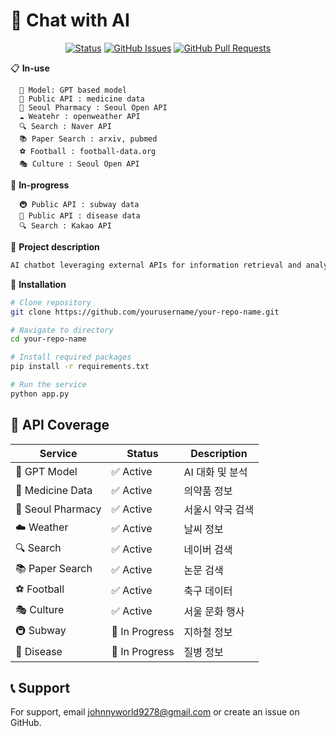 # 🤖 **Chat** with **AI**
<div align="center">

[![Status](https://img.shields.io/badge/status-active-success.svg)]()
[![GitHub Issues](https://img.shields.io/github/issues/yourusername/your-repo-name.svg)](https://github.com/yourusername/your-repo-name/issues)
[![GitHub Pull Requests](https://img.shields.io/github/issues-pr/yourusername/your-repo-name.svg)](https://github.com/yourusername/your-repo-name/pulls)

</div>


📋 **In-use** <br>
```
  🧠 Model: GPT based model 
  🏥 Public API : medicine data 
  💊 Seoul Pharmacy : Seoul Open API 
  ☁️ Weatehr : openweather API 
  🔍 Search : Naver API
  📚 Paper Search : arxiv, pubmed
  ⚽ Football : football-data.org
  🎭 Culture : Seoul Open API
```
🔄 **In-progress** <br>
```
  🚇 Public API : subway data 
  🦠 Public API : disease data
  🔍 Search : Kakao API 
```

📝 **Project description**<br>
```bash
AI chatbot leveraging external APIs for information retrieval and analysis.
```

🚀 **Installation**<br>
```bash
# Clone repository
git clone https://github.com/yourusername/your-repo-name.git

# Navigate to directory
cd your-repo-name

# Install required packages
pip install -r requirements.txt

# Run the service
python app.py
```

## 🎯 **API Coverage**

| Service | Status | Description |
|---------|--------|-------------|
| 🧠 GPT Model | ✅ Active | AI 대화 및 분석 |
| 🏥 Medicine Data | ✅ Active | 의약품 정보 |
| 💊 Seoul Pharmacy | ✅ Active | 서울시 약국 검색 |
| ☁️ Weather | ✅ Active | 날씨 정보 |
| 🔍 Search | ✅ Active | 네이버 검색 |
| 📚 Paper Search | ✅ Active | 논문 검색 |
| ⚽ Football | ✅ Active | 축구 데이터 |
| 🎭 Culture | ✅ Active | 서울 문화 행사 |
| 🚇 Subway | 🔄 In Progress | 지하철 정보 |
| 🦠 Disease | 🔄 In Progress | 질병 정보 |

## 📞 **Support**

For support, email johnnyworld9278@gmail.com or create an issue on GitHub.
